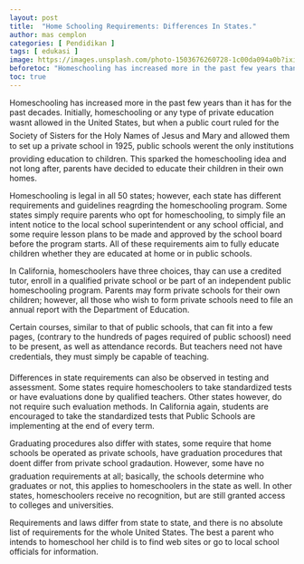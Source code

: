 ```yaml
---
layout: post
title:  "Home Schooling Requirements: Differences In States."
author: mas cemplon
categories: [ Pendidikan ]
tags: [ edukasi ]
image: https://images.unsplash.com/photo-1503676260728-1c00da094a0b?ixid=MXwxMjA3fDB8MHxwaG90by1wYWdlfHx8fGVufDB8fHw%3D&ixlib=rb-1.2.1&auto=format&fit=crop&w=709&q=80
beforetoc: "Homeschooling has increased more in the past few years than it has for the past decades. Initially, homeschooling or any type of private education."
toc: true
---
```


Homeschooling has increased more in the past few years than it has for the past decades. Initially, homeschooling or any type of private education wasnt allowed in the United States, but when a public court ruled for the Society of Sisters for the Holy Names of Jesus and Mary and allowed them to set up a private school in 1925, public schools werent the only institutions providing education to children. This sparked the homeschooling idea and not long after, parents have decided to educate their children in their own homes.



Homeschooling is legal in all 50 states; however, each state has different requirements and guidelines reagrding the homeschooling program. Some states simply require parents who opt for homeschooling, to simply file an intent notice to the local school superintendent or any school official, and some require lesson plans to be made and approved by the school board before the program starts. All of these requirements aim to fully educate children whether they are educated at home or in public schools.



In California, homeschoolers have three choices, thay can use a credited tutor, enroll in a qualified private school or be part of an independent public homeschooling program. Parents may form private schools for their own children; however, all those who wish to form private schools need to file an annual report with the Department of Education. 



Certain courses, similar to that of public schools, that can fit into a few pages, (contrary to the hundreds of pages required of public schoosl) need to be present, as well as attendance records. But teachers need not have credentials, they must simply be capable of teaching.



Differences in state requirements can also be observed in testing and assessment. Some states require homeschoolers to take standardized tests or have evaluations done by qualified teachers. Other states however, do not require such evaluation methods. In California again, students are encouraged to take the standardized tests that Public Schools are implementing at the end of every term.



Graduating procedures also differ with states, some require that home schools be operated as private schools, have graduation procedures that doent differ from private school gradaution. However, some have no graduation requirements at all; basically, the schools determine who graduates or not, this applies to homeschoolers in the state as well. In other states, homeschoolers receive no recognition, but are still granted access to colleges and universities.



Requirements and laws differ from state to state, and there is no absolute list of requirements for the whole United States. The best a parent who intends to homeschool her child is to find web sites or go to local school officials for information.

